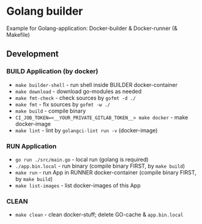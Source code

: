 # Golang builder

Example for Golang-application: Docker-builder & Docker-runner (& Makefile)

## Development

### BUILD Application (by docker)

* `make builder-shell` - run shell inside BUILDER docker-container
* `make download` - download go-modules as needed
* `make fmt-check` - check sources by `gofmt -d ./`
* `make fmt` - fix sources by `gofmt -w ./`
* `make build` - compile binary
* `CI_JOB_TOKEN=<__YOUR_PRIVATE_GITLAB_TOKEN__> make docker` - make docker-image
* `make lint` - lint by `golangci-lint run -v` (docker-image)

### RUN Application

* `go run ./src/main.go` - local run (golang is required)
* `./app.bin.local` - run binary (compile binary FIRST, by `make build`)
* `make run` - run App in RUNNER docker-container (compile binary FIRST, by `make build`)
* `make list-images` - list docker-images of this App

### CLEAN

* `make clean` - clean docker-stuff; delete GO-cache & `app.bin.local`
